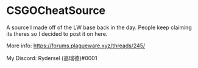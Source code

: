 # CSGOCheatSource
A source I made off of the LW base back in the day. People keep claiming its theres so I decided to post it on here. 

More info: https://forums.plagueware.xyz/threads/245/

My Discord: Rydersel (高瑞德)#0001
